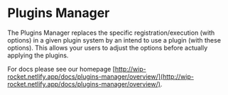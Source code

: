 # Plugins Manager

The Plugins Manager replaces the specific registration/execution (with options) in a given plugin system by an intend to use a plugin (with these options).
This allows your users to adjust the options before actually applying the plugins.

For docs please see our homepage [http://wip-rocket.netlify.app/docs/plugins-manager/overview/](http://wip-rocket.netlify.app/docs/plugins-manager/overview/).
